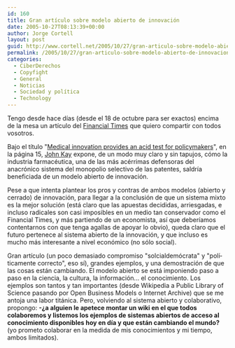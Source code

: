 ```yaml
---
id: 160
title: Gran artí­culo sobre modelo abierto de innovación
date: 2005-10-27T08:13:39+00:00
author: Jorge Cortell
layout: post
guid: http://www.cortell.net/2005/10/27/gran-articulo-sobre-modelo-abierto-de-innovacion/
permalink: /2005/10/27/gran-articulo-sobre-modelo-abierto-de-innovacion/
categories:
  - CiberDerechos
  - Copyfight
  - General
  - Noticias
  - Sociedad y polí­tica
  - Technology
---
```

Tengo desde hace dí­as (desde el 18 de octubre para ser exactos) encima de la mesa un artí­culo del [Financial Times](http://www.ft.com/) que quiero compartir con todos vosotros.

Bajo el tí­tulo "[Medical innovation provides an acid test for policymakers](http://www.johnkay.com/regulation/412)", en la página 15, [John Kay](http://www.johnkay.com/) expone, de un modo muy claro y sin tapujos, cómo la industria farmacéutica, una de las más acérrimas defensoras del anacrónico sistema del monopolio selectivo de las patentes, saldrí­a beneficiada de un modelo abierto de innovación.

Pese a que intenta plantear los pros y contras de ambos modelos (abierto y cerrado) de innovación, para llegar a la conclusión de que un sistema mixto es la mejor solución (está claro que las apuestas decididas, arriesgadas, e incluso radicales son casi imposibles en un medio tan conservador como el Financial Times, y más partiendo de un economista, así­ que deberí­amos contentarnos con que tenga agallas de apoyar lo obvio), queda claro que el futuro pertenece al sistema abierto de la innovación, y que incluso es mucho más interesante a nivel económico (no sólo social).

Gran artí­culo (un poco demasiado compromiso "solcialdemócrata" y "polí­ticamente correcto", eso sí­), grandes ejemplos, y una demostración de que las cosas están cambiando. El modelo abierto se está imponiendo paso a paso en la ciencia, la cultura, la información... el conocimiento. Los ejemplos son tantos y tan importantes (desde Wikipedia a Public Library of Science pasando por Open Business Models o Internet Archive) que se me antoja una labor titánica. Pero, volviendo al sistema abierto y colaborativo, propongo: **-¿a alguien le apetece montar un wiki en el que todos colaboremos y listemos los ejemplos de sistemas abiertos de acceso al conocimiento disponibles hoy en dí­a y que están cambiando el mundo?** (yo prometo colaborar en la medida de mis conocimientos y mi tiempo, ambos limitados).